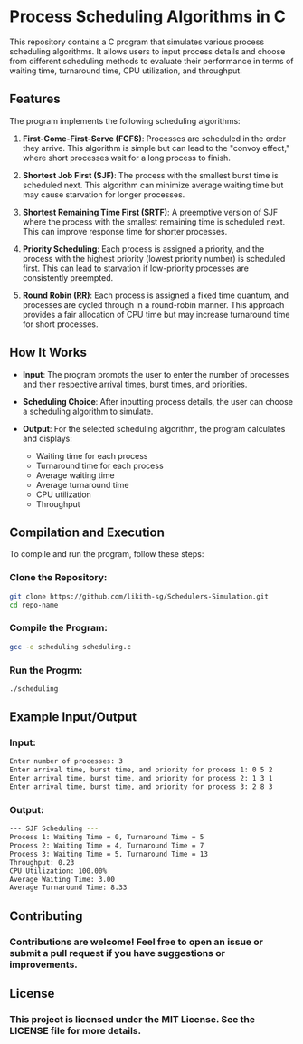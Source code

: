 # Process Scheduling Algorithms in C

This repository contains a C program that simulates various process scheduling algorithms. It allows users to input process details and choose from different scheduling methods to evaluate their performance in terms of waiting time, turnaround time, CPU utilization, and throughput.

## Features

The program implements the following scheduling algorithms:

1. **First-Come-First-Serve (FCFS)**: Processes are scheduled in the order they arrive. This algorithm is simple but can lead to the "convoy effect," where short processes wait for a long process to finish.

2. **Shortest Job First (SJF)**: The process with the smallest burst time is scheduled next. This algorithm can minimize average waiting time but may cause starvation for longer processes.

3. **Shortest Remaining Time First (SRTF)**: A preemptive version of SJF where the process with the smallest remaining time is scheduled next. This can improve response time for shorter processes.

4. **Priority Scheduling**: Each process is assigned a priority, and the process with the highest priority (lowest priority number) is scheduled first. This can lead to starvation if low-priority processes are consistently preempted.

5. **Round Robin (RR)**: Each process is assigned a fixed time quantum, and processes are cycled through in a round-robin manner. This approach provides a fair allocation of CPU time but may increase turnaround time for short processes.

## How It Works

- **Input**: The program prompts the user to enter the number of processes and their respective arrival times, burst times, and priorities.

- **Scheduling Choice**: After inputting process details, the user can choose a scheduling algorithm to simulate.

- **Output**: For the selected scheduling algorithm, the program calculates and displays:
  - Waiting time for each process
  - Turnaround time for each process
  - Average waiting time
  - Average turnaround time
  - CPU utilization
  - Throughput

## Compilation and Execution

To compile and run the program, follow these steps:

### Clone the Repository:
```bash
git clone https://github.com/likith-sg/Schedulers-Simulation.git
cd repo-name
```

### Compile the Program:
```bash
gcc -o scheduling scheduling.c
```

### Run the Progrm:
```bash
./scheduling
```

## Example Input/Output
### Input:
```bash
Enter number of processes: 3
Enter arrival time, burst time, and priority for process 1: 0 5 2
Enter arrival time, burst time, and priority for process 2: 1 3 1
Enter arrival time, burst time, and priority for process 3: 2 8 3
```

### Output:
```bash
--- SJF Scheduling ---
Process 1: Waiting Time = 0, Turnaround Time = 5
Process 2: Waiting Time = 4, Turnaround Time = 7
Process 3: Waiting Time = 5, Turnaround Time = 13
Throughput: 0.23
CPU Utilization: 100.00%
Average Waiting Time: 3.00
Average Turnaround Time: 8.33
```

## Contributing
### Contributions are welcome! Feel free to open an issue or submit a pull request if you have suggestions or improvements.

## License
### This project is licensed under the MIT License. See the LICENSE file for more details.
